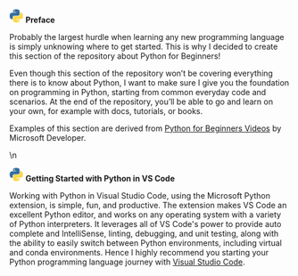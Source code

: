 <p float="left">
  <img src="/py.gif" width="25" 
<p>       
<b> Preface </b> </p> 
</p>     

Probably the largest hurdle when learning any new programming language is simply unknowing where to get started. This is why I decided to create this section of the repository about Python for Beginners!

Even though this section of the repository won’t be covering everything there is to know about Python, I want to make sure I give you the foundation on programming in Python, starting from common everyday code and scenarios. At the end of the repository, you’ll be able to go and learn on your own, for example with docs, tutorials, or books.

Examples of this section are derived from <a href="https://www.youtube.com/playlist?list=PLlrxD0HtieHhS8VzuMCfQD4uJ9yne1mE6">Python for Beginners Videos</a> by Microsoft Developer.

\n

<p float="left">
  <img src="/py.gif" width="25" 
<p>       
<b>Getting Started with Python in VS Code</b> </p> 
</p>     

Working with Python in Visual Studio Code, using the Microsoft Python extension, is simple, fun, and productive. The extension makes VS Code an excellent Python editor, and works on any operating system with a variety of Python interpreters. It leverages all of VS Code's power to provide auto complete and IntelliSense, linting, debugging, and unit testing, along with the ability to easily switch between Python environments, including virtual and conda environments. Hence I highly recommend you starting your Python programming language journey with [Visual Studio Code](https://code.visualstudio.com/docs/python/python-tutorial).
